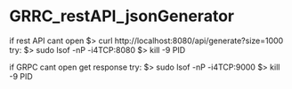 # GRRC_restAPI_jsonGenerator

if rest API cant open 
$> curl http://localhost:8080/api/generate?size=1000 
try:
$> sudo lsof -nP -i4TCP:8080
$> kill -9 PID

if GRPC cant open get response 
try:
$> sudo lsof -nP -i4TCP:9000
$> kill -9 PID

